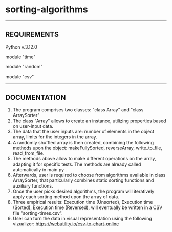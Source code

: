 # sorting-algorithms
------------------------
REQUIREMENTS
------------------------

Python v.3.12.0

module "time"

module "random"

module "csv"

------------------------
DOCUMENTATION
------------------------
1. The program comprises two classes: "class Array" and "class ArraySorter"
2. The class "Array" allows to create an instance, utilizing properties based on user-input data.
3. The data that the user inputs are: number of elements in the object array, limits for the integers in the array.
4. A randomly shuffled array is then created, combining the following methods upon the object: makeFullySorted, reverseArray, write_to_file, read_from_file.
5. The methods above allow to make different operations on the array, adapting it for specific tests. The methods are already called automatically in main.py .
6. Afterwards, user is required to choose from algorithms available in class ArraySorter, that particularly combines static sorting functions and auxiliary functions.
7. Once the user picks desired algorithms, the program will iteratively apply each sorting method upon the array of data.
8. Three empirical results: Execution time (Unsorted), Execution time (Sorted), Execution time (Reversed), will eventually be written in a CSV file "sorting-times.csv".
9. User can turn the data in visual representation using the following vizualizer: https://webutility.io/csv-to-chart-online
